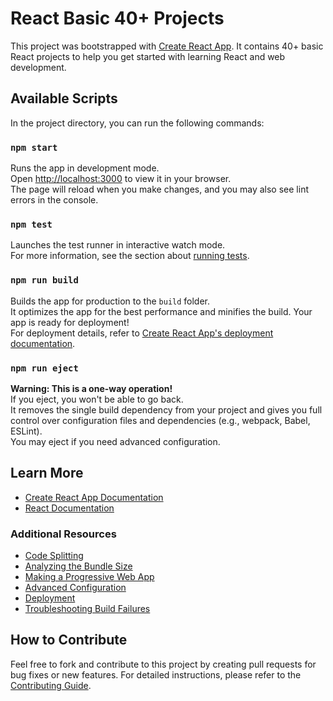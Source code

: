 # React Basic 40+ Projects

This project was bootstrapped with [Create React App](https://github.com/facebook/create-react-app). It contains 40+ basic React projects to help you get started with learning React and web development.

## Available Scripts

In the project directory, you can run the following commands:

### `npm start`

Runs the app in development mode.\
Open [http://localhost:3000](http://localhost:3000) to view it in your browser.  
The page will reload when you make changes, and you may also see lint errors in the console.

### `npm test`

Launches the test runner in interactive watch mode.  
For more information, see the section about [running tests](https://facebook.github.io/create-react-app/docs/running-tests).

### `npm run build`

Builds the app for production to the `build` folder.  
It optimizes the app for the best performance and minifies the build. Your app is ready for deployment!  
For deployment details, refer to [Create React App's deployment documentation](https://facebook.github.io/create-react-app/docs/deployment).

### `npm run eject`

**Warning: This is a one-way operation!**  
If you eject, you won't be able to go back.  
It removes the single build dependency from your project and gives you full control over configuration files and dependencies (e.g., webpack, Babel, ESLint).  
You may eject if you need advanced configuration.

## Learn More

- [Create React App Documentation](https://facebook.github.io/create-react-app/docs/getting-started)
- [React Documentation](https://reactjs.org/docs/getting-started.html)

### Additional Resources

- [Code Splitting](https://facebook.github.io/create-react-app/docs/code-splitting)
- [Analyzing the Bundle Size](https://facebook.github.io/create-react-app/docs/analyzing-the-bundle-size)
- [Making a Progressive Web App](https://facebook.github.io/create-react-app/docs/making-a-progressive-web-app)
- [Advanced Configuration](https://facebook.github.io/create-react-app/docs/advanced-configuration)
- [Deployment](https://facebook.github.io/create-react-app/docs/deployment)
- [Troubleshooting Build Failures](https://facebook.github.io/create-react-app/docs/troubleshooting#npm-run-build-fails-to-minify)

## How to Contribute

Feel free to fork and contribute to this project by creating pull requests for bug fixes or new features. For detailed instructions, please refer to the [Contributing Guide](#).
